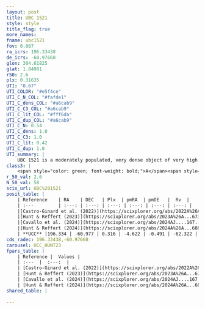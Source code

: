 ```yaml
---
layout: post
title: UBC 1521
style: style
title_flag: true
more_names: 
fname: ubc1521
fov: 0.087
ra_icrs: 196.33438
de_icrs: -60.97668
glon: 304.61825
glat: 1.84981
r50: 2.6
plx: 0.31635
UTI: "0.67"
UTI_COLOR: "#e5f4ce"
UTI_C_N_COL: "#fafde1"
UTI_C_dens_COL: "#a6cab9"
UTI_C_C3_COL: "#a6cab9"
UTI_C_lit_COL: "#fff6da"
UTI_C_dup_COL: "#a6cab9"
UTI_C_N: 0.54
UTI_C_dens: 1.0
UTI_C_C3: 1.0
UTI_C_lit: 0.42
UTI_C_dup: 1.0
UTI_summary: |
    UBC 1521 is a moderately populated, very dense object of very high C3 quality. It was recently reported in the literature.
class3: |
    <span style="color: green; font-weight: bold;">A</span><span style="color: green; font-weight: bold;">A</span>
r_50_val: 2.6
N_50_val: 58
scix_url: UBC%201521
posit_table: |
    | Reference    | RA    | DEC   | Plx  | pmRA  | pmDE   |  Rv  |
    | :---         | :---: | :---: | :---: | :---: | :---: | :---: |
    |[Castro-Ginard et al. (2022)](https://scixplorer.org/abs/2022A%26A...661A.118C) | 196.34 | -60.98 | 0.32 | -4.61 | -0.49 | -- |
    |[Hunt & Reffert (2023)](https://scixplorer.org/abs/2023A%26A...673A.114H) | 196.349 | -60.989 | 0.313 | -4.63 | -0.499 | -62.304 |
    |[Cavallo et al. (2024)](https://scixplorer.org/abs/2024AJ....167...12C) | 196.345 | -60.99 | 0.313 | -- | -- | -- |
    |[Hunt & Reffert (2024)](https://scixplorer.org/abs/2024A%26A...686A..42H) | 196.349 | -60.989 | 0.313 | -4.63 | -0.499 | -62.304 |
    | **UCC** |196.334 | -60.977 | 0.316 | -4.622 | -0.491 | -62.322 | 
cds_radec: 196.33438,-60.97668
carousel: UCC_HUNT23
fpars_table: |
    | Reference |  Values |
    | :---  |  :---:  |
    | [Castro-Ginard et al. (2022)](https://scixplorer.org/abs/2022A%26A...661A.118C) | `AV=1.602, Dist=3591, logAge=7.629` |
    | [Hunt & Reffert (2023)](https://scixplorer.org/abs/2023A%26A...673A.114H) | `AV50=2.044, diffAV50=1.575, MOD50=12.335, logAge50=7.848` |
    | [Cavallo et al. (2024)](https://scixplorer.org/abs/2024AJ....167...12C) | `AV50=2.18, dMod50=11.88, logAge50=8.15, [Fe/H]50=-0.26` |
    | [Hunt & Reffert (2024)](https://scixplorer.org/abs/2024A%26A...686A..42H) | `MassJ=430.046` |
shared_table: |
    
---
```

